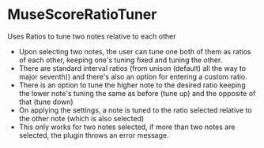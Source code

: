 # MuseScoreRatioTuner
Uses Ratios to tune two notes relative to each other

- Upon selecting two notes, the user can tune one both of them as ratios of each other, keeping one's tuning fixed and tuning the other.
- There are standard interval ratios (from unison (default) all the way to major seventh)) and there's also an option for entering a custom ratio.
- There is an option to tune the higher note to the desired ratio keeping the lower note's tuning the same as before (tune up) and the opposite of that (tune down)
- On applying the settings, a note is tuned to the ratio selected relative to the other note (which is also selected)
- This only works for two notes selected, if more than two notes are selected, the plugin throws an error message.
